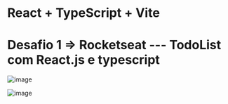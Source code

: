# React + TypeScript + Vite
# Desafio 1 => Rocketseat --- TodoList com React.js e typescript


![image](https://github.com/CarlosSousa2001/rocketseatTodolist/assets/97534614/d546a093-3f87-425b-905f-17ac00bc61bf)

![image](https://github.com/CarlosSousa2001/rocketseatTodolist/assets/97534614/df7fbc7d-ef30-4504-a88b-acf1066a1373)


